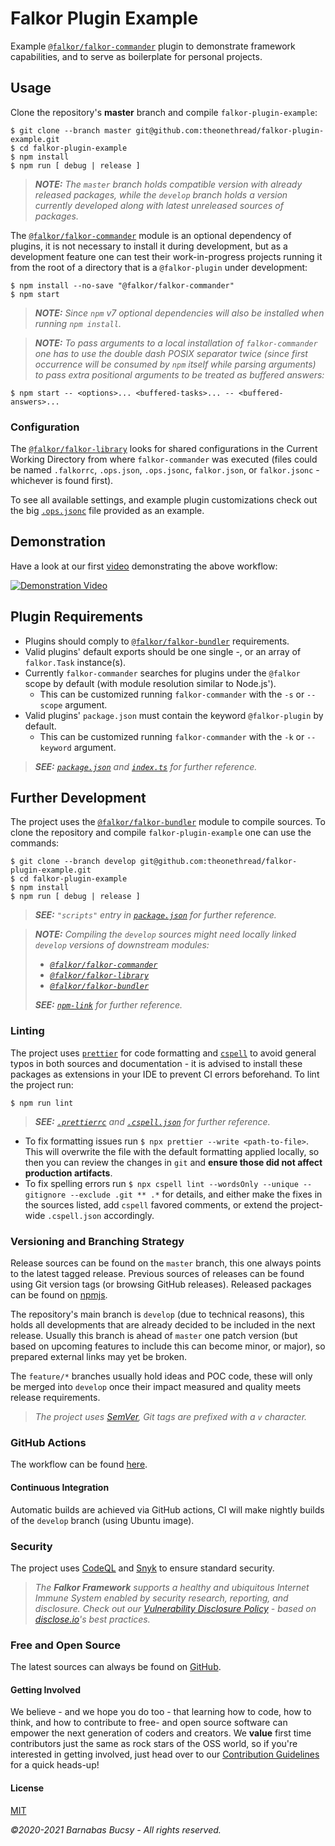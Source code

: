 # **Falkor Plugin Example**

Example [`@falkor/falkor-commander`](https://www.npmjs.com/package/@falkor/falkor-commander "Visit") plugin to demonstrate framework capabilities, and to serve as boilerplate for personal projects.

## **Usage**

Clone the repository's **master** branch and compile `falkor-plugin-example`:

```
$ git clone --branch master git@github.com:theonethread/falkor-plugin-example.git
$ cd falkor-plugin-example
$ npm install
$ npm run [ debug | release ]
```

> _**NOTE:** The `master` branch holds compatible version with already released packages, while the `develop` branch holds a version currently developed along with latest unreleased sources of packages._

The [`@falkor/falkor-commander`](https://www.npmjs.com/package/@falkor/falkor-commander "Visit") module is an optional dependency of plugins, it is not necessary to install it during development, but as a development feature one can test their work-in-progress projects running it from the root of a directory that is a `@falkor-plugin` under development:

```
$ npm install --no-save "@falkor/falkor-commander"
$ npm start
```

> _**NOTE:** Since `npm` v7 optional dependencies will also be installed when running `npm install`._

> _**NOTE:** To pass arguments to a local installation of `falkor-commander` one has to use the double dash POSIX separator twice (since first occurrence will be consumed by `npm` itself while parsing arguments) to pass extra positional arguments to be treated as buffered answers:_

```
$ npm start -- <options>... <buffered-tasks>... -- <buffered-answers>...
```

### **Configuration**

The [`@falkor/falkor-library`](https://www.npmjs.com/package/@falkor/falkor-library "Visit") looks for shared configurations in the Current Working Directory from where `falkor-commander` was executed (files could be named `.falkorrc`, `.ops.json`, `.ops.jsonc`, `falkor.json`, or `falkor.jsonc` - whichever is found first).

To see all available settings, and example plugin customizations check out the big [`.ops.jsonc`](https://github.com/theonethread/falkor-plugin-example/blob/develop/.ops.jsonc "Open") file provided as an example.

## **Demonstration**

Have a look at our first [video](https://www.youtube.com/watch?v=Spny53X3I7M "Visit") demonstrating the above workflow:

[![Demonstration Video](https://img.youtube.com/vi/Spny53X3I7M/mqdefault.jpg)](https://www.youtube.com/watch?v=Spny53X3I7M "Visit")

## **Plugin Requirements**

- Plugins should comply to [`@falkor/falkor-bundler`](https://www.npmjs.com/package/@falkor/falkor-bundler "Visit") requirements.
- Valid plugins' default exports should be one single -, or an array of `falkor.Task` instance(s).
- Currently `falkor-commander` searches for plugins under the `@falkor` scope by default (with module resolution similar to Node.js').
  - This can be customized running `falkor-commander` with the `-s` or `--scope` argument.
- Valid plugins' `package.json` must contain the keyword `@falkor-plugin` by default.
  - This can be customized running `falkor-commander` with the `-k` or `--keyword` argument.

> _**SEE:** [`package.json`](https://github.com/theonethread/falkor-plugin-example/blob/develop/package.json "Open") and [`index.ts`](https://github.com/theonethread/falkor-plugin-example/blob/develop/src/index.ts "Open") for further reference._

## **Further Development**

The project uses the [`@falkor/falkor-bundler`](https://www.npmjs.com/package/@falkor/falkor-bundler "Visit") module to compile sources. To clone the repository and compile `falkor-plugin-example` one can use the commands:

```
$ git clone --branch develop git@github.com:theonethread/falkor-plugin-example.git
$ cd falkor-plugin-example
$ npm install
$ npm run [ debug | release ]
```

> _**SEE:** `"scripts"` entry in [`package.json`](https://github.com/theonethread/falkor-plugin-example/blob/master/package.json "Open") for further reference._

> _**NOTE:** Compiling the `develop` sources might need locally linked `develop` versions of downstream modules:_
>
> - _[`@falkor/falkor-commander`](https://github.com/theonethread/falkor-commander/tree/develop "Visit")_
> - _[`@falkor/falkor-library`](https://github.com/theonethread/falkor-library/tree/develop "Visit")_
> - _[`@falkor/falkor-bundler`](https://github.com/theonethread/falkor-bundler/tree/develop "Visit")_
>
> _**SEE:** [`npm-link`](https://docs.npmjs.com/cli/v7/commands/npm-link "Visit") for further reference._

### **Linting**

The project uses [`prettier`](https://www.npmjs.com/package/prettier "Visit") for code formatting and [`cspell`](https://www.npmjs.com/package/cspell "Visit") to avoid general typos in both sources and documentation - it is advised to install these packages as extensions in your IDE to prevent CI errors beforehand. To lint the project run:

```
$ npm run lint
```

> _**SEE:** [`.prettierrc`](https://github.com/theonethread/falkor-plugin-example/blob/develop/.prettierrc "Open") and [`.cspell.json`](https://github.com/theonethread/falkor-plugin-example/blob/develop/.cspell.json "Open") for further reference._

- To fix formatting issues run `$ npx prettier --write <path-to-file>`. This will overwrite the file with the default formatting applied locally, so then you can review the changes in `git` and **ensure those did not affect production artifacts**.
- To fix spelling errors run `$ npx cspell lint --wordsOnly --unique --gitignore --exclude .git ** .*` for details, and either make the fixes in the sources listed, add `cspell` favored comments, or extend the project-wide `.cspell.json` accordingly.

### **Versioning and Branching Strategy**

Release sources can be found on the `master` branch, this one always points to the latest tagged release. Previous sources of releases can be found using Git version tags (or browsing GitHub releases). Released packages can be found on [npmjs](https://www.npmjs.com/package/@falkor/falkor-plugin-example "Visit").

The repository's main branch is `develop` (due to technical reasons), this holds all developments that are already decided to be included in the next release. Usually this branch is ahead of `master` one patch version (but based on upcoming features to include this can become minor, or major), so prepared external links may yet be broken.

The `feature/*` branches usually hold ideas and POC code, these will only be merged into `develop` once their impact measured and quality meets release requirements.

> _The project uses [SemVer](https://semver.org "Visit"), Git tags are prefixed with a `v` character._

### **GitHub Actions**

The workflow can be found [here](https://github.com/theonethread/falkor-plugin-example/blob/develop/.github/workflows "Open").

#### **Continuous Integration**

Automatic builds are achieved via GitHub actions, CI will make nightly builds of the `develop` branch (using Ubuntu image).

### **Security**

The project uses [CodeQL](https://codeql.github.com "Visit") and [Snyk](https://snyk.io "Visit") to ensure standard security.

> _The **Falkor Framework** supports a healthy and ubiquitous Internet Immune System enabled by security research, reporting, and disclosure. Check out our [Vulnerability Disclosure Policy](https://github.com/theonethread/falkor-plugin-example/security/policy "Open") - based on [disclose.io](https://disclose.io "Visit")'s best practices._

### **Free and Open Source**

The latest sources can always be found on [GitHub](https://github.com/theonethread/falkor-plugin-example "Visit").

#### **Getting Involved**

We believe - and we hope you do too - that learning how to code, how to think, and how to contribute to free- and open source software can empower the next generation of coders and creators. We **value** first time contributors just the same as rock stars of the OSS world, so if you're interested in getting involved, just head over to our [Contribution Guidelines](https://github.com/theonethread/.github/blob/master/.github/contributing.md "Open") for a quick heads-up!

#### **License**

[MIT](https://github.com/theonethread/falkor-plugin-example/blob/master/license.txt "Open")

_©2020-2021 Barnabas Bucsy - All rights reserved._
